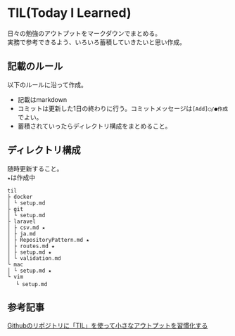 # TIL(Today I Learned)
日々の勉強のアウトプットをマークダウンでまとめる。<br />
実務で参考できるよう、いろいろ蓄積していきたいと思い作成。

## 記載のルール
以下のルールに沿って作成。
- 記載はmarkdown
- コミットは更新した1日の終わりに行う。コミットメッセージは`[Add]◯/●作成`でよい。
- 蓄積されていったらディレクトリ構成をまとめること。

## ディレクトリ構成
随時更新すること。<br />
`★`は作成中
```
til
├ docker
│ └ setup.md
├ git
│ └ setup.md
├ laravel
│ ├ csv.md ★
│ ├ ja.md 
│ ├ RepositoryPattern.md ★
│ ├ routes.md ★
│ ├ setup.md ★
│ └ validation.md
└ mac
│ └ setup.md ★
└ vim
　 └ setup.md
```

## 参考記事
[Githubのリポジトリに「TIL」を使って小さなアウトプットを習慣化する](https://qiita.com/nemui_/items/239335b4ed0c3c797add)
